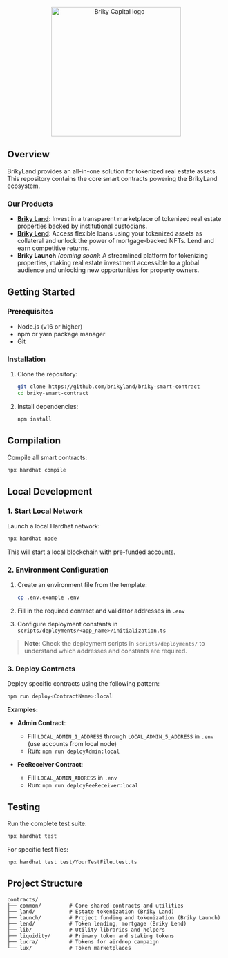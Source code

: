 <p align="center">
<picture>
  <source media="(prefers-color-scheme: dark)" srcset="https://brikycapital.com/images/logo-with-text-white.svg">
  <source media="(prefers-color-scheme: light)" srcset="https://brikycapital.com/images/logo-with-text-black.svg">
  <img alt="Briky Capital logo" width="300">
</picture>
</p>

## Overview

BrikyLand provides an all-in-one solution for tokenized real estate assets. This repository contains the core smart contracts powering the BrikyLand ecosystem.

### Our Products

- **[Briky Land](https://brikyland.com/)**: Invest in a transparent marketplace of tokenized real estate properties backed by institutional custodians.
- **[Briky Lend](https://testnet.brikylend.com/)**: Access flexible loans using your tokenized assets as collateral and unlock the power of mortgage-backed NFTs. Lend and earn competitive returns.
- **Briky Launch** *(coming soon)*: A streamlined platform for tokenizing properties, making real estate investment accessible to a global audience and unlocking new opportunities for property owners. 

## Getting Started

### Prerequisites

- Node.js (v16 or higher)
- npm or yarn package manager
- Git

### Installation

1. Clone the repository:
   ```bash
   git clone https://github.com/brikyland/briky-smart-contract
   cd briky-smart-contract
   ```

2. Install dependencies:
   ```bash
   npm install
   ```

## Compilation

Compile all smart contracts:

```bash
npx hardhat compile
```

## Local Development

### 1. Start Local Network

Launch a local Hardhat network:

```bash
npx hardhat node
```

This will start a local blockchain with pre-funded accounts.

### 2. Environment Configuration

1. Create an environment file from the template:
   ```bash
   cp .env.example .env
   ```

2. Fill in the required contract and validator addresses in `.env`

3. Configure deployment constants in `scripts/deployments/<app_name>/initialization.ts`

> **Note**: Check the deployment scripts in `scripts/deployments/` to understand which addresses and constants are required.

### 3. Deploy Contracts

Deploy specific contracts using the following pattern:

```bash
npm run deploy<ContractName>:local
```

**Examples:**

- **Admin Contract**: 
  - Fill `LOCAL_ADMIN_1_ADDRESS` through `LOCAL_ADMIN_5_ADDRESS` in `.env` (use accounts from local node)
  - Run: `npm run deployAdmin:local`

- **FeeReceiver Contract**:
  - Fill `LOCAL_ADMIN_ADDRESS` in `.env`
  - Run: `npm run deployFeeReceiver:local`

## Testing

Run the complete test suite:

```bash
npx hardhat test
```

For specific test files:

```bash
npx hardhat test test/YourTestFile.test.ts
```

## Project Structure

```
contracts/
├── common/         # Core shared contracts and utilities
├── land/           # Estate tokenization (Briky Land)
├── launch/         # Project funding and tokenization (Briky Launch)
├── lend/           # Token lending, mortgage (Briky Lend)
├── lib/            # Utility libraries and helpers
├── liquidity/      # Primary token and staking tokens
├── lucra/          # Tokens for airdrop campaign
└── lux/            # Token marketplaces
```


